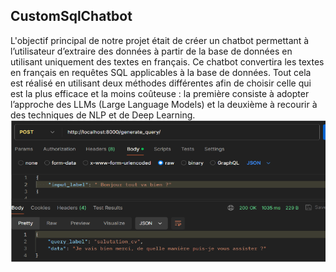 ## CustomSqlChatbot

L'objectif principal de notre projet était de créer un chatbot permettant à l’utilisateur d’extraire des données à partir de la base de données en utilisant uniquement des textes en français. Ce chatbot convertira les textes en français en requêtes SQL applicables à la base de données. Tout cela est réalisé en utilisant deux méthodes différentes afin de choisir celle qui est la plus efficace et la moins coûteuse : la première consiste à adopter l’approche des LLMs (Large Language Models) et la deuxième à recourir à des techniques de NLP et de Deep Learning.
![Screenshot of CustomSqlChatbot API ](./screenshot1.PNG)
